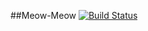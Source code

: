 ##Meow-Meow
[![Build
Status](https://drone.io/github.com/ibotdotout/meow-meow/status.png)](https://drone.io/github.com/ibotdotout/meow-meow/latest)
